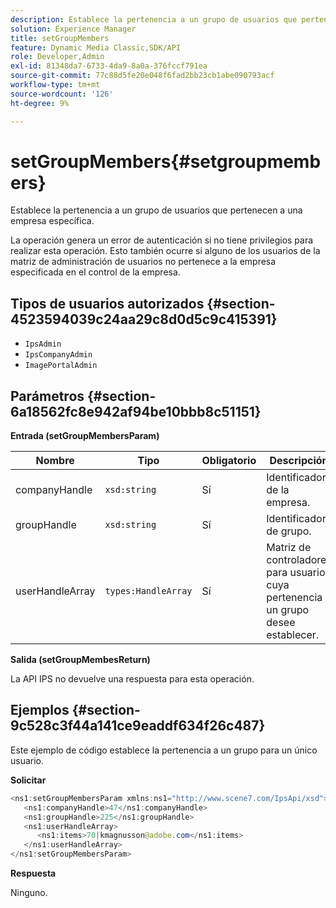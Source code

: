 ```yaml
---
description: Establece la pertenencia a un grupo de usuarios que pertenecen a una empresa específica.
solution: Experience Manager
title: setGroupMembers
feature: Dynamic Media Classic,SDK/API
role: Developer,Admin
exl-id: 81348da7-6733-4da9-8a0a-376fccf791ea
source-git-commit: 77c88d5fe20e048f6fad2bb23cb1abe090793acf
workflow-type: tm+mt
source-wordcount: '126'
ht-degree: 9%

---
```


# setGroupMembers{#setgroupmembers}

Establece la pertenencia a un grupo de usuarios que pertenecen a una empresa específica.

La operación genera un error de autenticación si no tiene privilegios para realizar esta operación. Esto también ocurre si alguno de los usuarios de la matriz de administración de usuarios no pertenece a la empresa especificada en el control de la empresa.

## Tipos de usuarios autorizados {#section-4523594039c24aa29c8d0d5c9c415391}

* `IpsAdmin`
* `IpsCompanyAdmin`
* `ImagePortalAdmin`

## Parámetros {#section-6a18562fc8e942af94be10bbb8c51151}

**Entrada (setGroupMembersParam)**

| Nombre | Tipo | Obligatorio | Descripción |
|---|---|---|---|
| companyHandle | `xsd:string` | Sí | Identificador de la empresa. |
| groupHandle | `xsd:string` | Sí | Identificador de grupo. |
| userHandleArray | `types:HandleArray` | Sí | Matriz de controladores para usuarios cuya pertenencia a un grupo desee establecer. |

**Salida (setGroupMembesReturn)**

La API IPS no devuelve una respuesta para esta operación.

## Ejemplos {#section-9c528c3f44a141ce9eaddf634f26c487}

Este ejemplo de código establece la pertenencia a un grupo para un único usuario.

**Solicitar**

```java
<ns1:setGroupMembersParam xmlns:ns1="http://www.scene7.com/IpsApi/xsd">
   <ns1:companyHandle>47</ns1:companyHandle>
   <ns1:groupHandle>225</ns1:groupHandle>
   <ns1:userHandleArray>
      <ns1:items>70|kmagnusson@adobe.com</ns1:items>
   </ns1:userHandleArray>
</ns1:setGroupMembersParam>
```

**Respuesta**

Ninguno.
